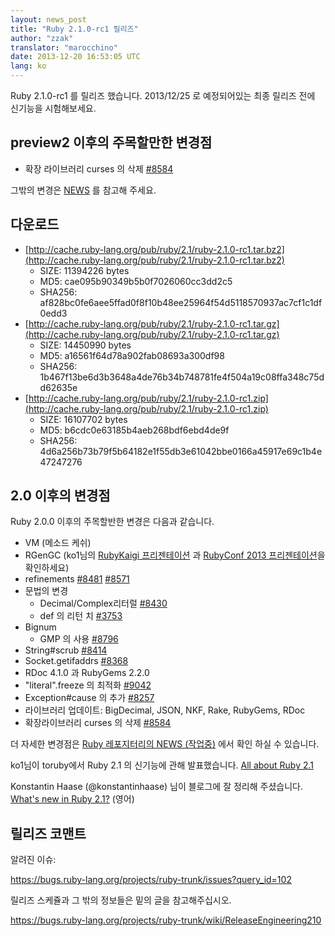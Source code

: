 ```yaml
---
layout: news_post
title: "Ruby 2.1.0-rc1 릴리즈"
author: "zzak"
translator: "marocchino"
date: 2013-12-20 16:53:05 UTC
lang: ko
---
```


Ruby 2.1.0-rc1 를 릴리즈 했습니다.
2013/12/25 로 예정되어있는 최종 릴리즈 전에 신기능을 시험해보세요.

## preview2 이후의 주목할만한 변경점

* 확장 라이브러리 curses 의 삭제 [#8584](https://bugs.ruby-lang.org/issues/8584)

그밖의 변경은 [NEWS](https://github.com/ruby/ruby/blob/v2_1_0_rc1/NEWS) 를 참고해 주세요.

## 다운로드

* [http://cache.ruby-lang.org/pub/ruby/2.1/ruby-2.1.0-rc1.tar.bz2](http://cache.ruby-lang.org/pub/ruby/2.1/ruby-2.1.0-rc1.tar.bz2)
  * SIZE:   11394226 bytes
  * MD5:    cae095b90349b5b0f7026060cc3dd2c5
  * SHA256: af828bc0fe6aee5ffad0f8f10b48ee25964f54d5118570937ac7cf1c1df0edd3
* [http://cache.ruby-lang.org/pub/ruby/2.1/ruby-2.1.0-rc1.tar.gz](http://cache.ruby-lang.org/pub/ruby/2.1/ruby-2.1.0-rc1.tar.gz)
  * SIZE:   14450990 bytes
  * MD5:    a16561f64d78a902fab08693a300df98
  * SHA256: 1b467f13be6d3b3648a4de76b34b748781fe4f504a19c08ffa348c75dd62635e
* [http://cache.ruby-lang.org/pub/ruby/2.1/ruby-2.1.0-rc1.zip](http://cache.ruby-lang.org/pub/ruby/2.1/ruby-2.1.0-rc1.zip)
  * SIZE:   16107702 bytes
  * MD5:    b6cdc0e63185b4aeb268bdf6ebd4de9f
  * SHA256: 4d6a256b73b79f5b64182e1f55db3e61042bbe0166a45917e69c1b4e47247276

## 2.0 이후의 변경점

Ruby 2.0.0 이후의 주목할반한 변경은 다음과 같습니다.

* VM (메소드 케쉬)
* RGenGC (ko1님의 [RubyKaigi 프리젠테이션](http://rubykaigi.org/2013/talk/S73) 과 [RubyConf 2013 프리젠테이션](http://www.atdot.net/~ko1/activities/rubyconf2013-ko1_pub.pdf)을 확인하세요)
* refinements [#8481](https://bugs.ruby-lang.org/issues/8481) [#8571](https://bugs.ruby-lang.org/issues/8571)
* 문법의 변경
  * Decimal/Complex리터럴 [#8430](https://bugs.ruby-lang.org/issues/8430)
  * def 의 리턴 치 [#3753](https://bugs.ruby-lang.org/issues/3753)
* Bignum
  * GMP 의 사용 [#8796](https://bugs.ruby-lang.org/issues/8796)
* String#scrub [#8414](https://bugs.ruby-lang.org/issues/8414)
* Socket.getifaddrs [#8368](https://bugs.ruby-lang.org/issues/8368)
* RDoc 4.1.0 과 RubyGems 2.2.0
* "literal".freeze 의 최적화 [#9042](https://bugs.ruby-lang.org/issues/9042)
* Exception#cause 의 추가 [#8257](https://bugs.ruby-lang.org/issues/8257)
* 라이브러리 업데이트: BigDecimal, JSON, NKF, Rake, RubyGems, RDoc
* 확장라이브러리 curses 의 삭제 [#8584](https://bugs.ruby-lang.org/issues/8584)

더 자세한 변경점은 [Ruby 레포지터리의 NEWS (작업중)](https://github.com/ruby/ruby/blob/v2_1_0_rc1/NEWS) 에서 확인 하실 수 있습니다.

ko1님이 toruby에서 Ruby 2.1 의 신기능에 관해 발표했습니다. [All about Ruby 2.1](http://www.atdot.net/~ko1/activities/toruby05-ko1.pdf)

Konstantin Haase (@konstantinhaase) 님이 블로그에 잘 정리해 주셨습니다. [What's new in Ruby 2.1?](http://rkh.im/ruby-2.1) (영어)

## 릴리즈 코맨트

알려진 이슈:

<https://bugs.ruby-lang.org/projects/ruby-trunk/issues?query_id=102>

릴리즈 스케쥴과 그 밖의 정보들은 밑의 글을 참고해주십시오.

<https://bugs.ruby-lang.org/projects/ruby-trunk/wiki/ReleaseEngineering210>

